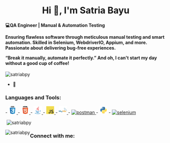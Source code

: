 <h1 align="center">Hi 👋, I'm Satria Bayu</h1>
<h4 align="left">
💻QA Engineer | Manual & Automation Testing

Ensuring flawless software through meticulous manual testing and smart automation. Skilled in Selenium, WebdriverIO, Appium, and more. Passionate about delivering bug-free experiences.

“Break it manually, automate it perfectly.” And oh, I can't start my day without a good cup of coffee!</h3>

<p align="left"> <img src="https://komarev.com/ghpvc/?username=satriabpy&label=Profile%20views&color=0e75b6&style=flat" alt="satriabpy" /> </p>

<!-- <p align="left"> <a href="https://github.com/ryo-ma/github-profile-trophy"><img src="https://github-profile-trophy.vercel.app/?username=satriabpy" alt="satriabpy" /></a> </p> -->


- 🔭 


<h3 align="left">Languages and Tools:</h3>
<p align="left">
- <a href="https://www.w3schools.com/css/" target="_blank" rel="noreferrer"> <img src="https://raw.githubusercontent.com/devicons/devicon/master/icons/css3/css3-original-wordmark.svg" alt="css3" width="25" height="25"/> </a>
- <a href="https://www.w3.org/html/" target="_blank" rel="noreferrer"> <img src="https://raw.githubusercontent.com/devicons/devicon/master/icons/html5/html5-original-wordmark.svg" alt="html5" width="25" height="25"/> </a> 
- <a href="https://www.java.com" target="_blank" rel="noreferrer"> <img src="https://raw.githubusercontent.com/devicons/devicon/master/icons/java/java-original.svg" alt="java" width="25" height="25"/> </a> 
- <a href="https://developer.mozilla.org/en-US/docs/Web/JavaScript" target="_blank" rel="noreferrer"> <img src="https://raw.githubusercontent.com/devicons/devicon/master/icons/javascript/javascript-original.svg" alt="javascript" width="25" height="25"/> </a> 
- <a href="https://www.mysql.com/" target="_blank" rel="noreferrer"> <img src="https://raw.githubusercontent.com/devicons/devicon/master/icons/mysql/mysql-original-wordmark.svg" alt="mysql" width="25" height="25"/> </a> 
- <a href="https://postman.com" target="_blank" rel="noreferrer"> <img src="https://www.vectorlogo.zone/logos/getpostman/getpostman-icon.svg" alt="postman" width="25" height="25"/> </a> 
- <a href="https://www.python.org" target="_blank" rel="noreferrer"> <img src="https://raw.githubusercontent.com/devicons/devicon/master/icons/python/python-original.svg" alt="python" width="25" height="25"/></a>
- <a href="https://www.selenium.dev" target="_blank" rel="noreferrer"> <img src="https://raw.githubusercontent.com/detain/svg-logos/780f25886640cef088af994181646db2f6b1a3f8/svg/selenium-logo.svg" alt="selenium" width="25" height="25"/> </a> 
</p>


<p>&nbsp;<img align="center" src="https://github-readme-stats.vercel.app/api?username=satriabpy&show_icons=true&theme=dark&title_color=fafafa&text_color=09d7b5&bg_color=383838&locale=en" alt="satriabpy" /></p>


<p><img align="left" src="https://github-readme-stats.vercel.app/api/top-langs?username=satriabpy&show_icons=true&theme=dark&title_color=faf9f9&text_color=4ed0a4&bg_color=545454&locale=en&layout=compact" alt="satriabpy" /> </p>


<h3 align="left">Connect with me:</h3>
<p align="left">
</p>
